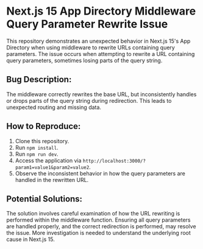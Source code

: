 # Next.js 15 App Directory Middleware Query Parameter Rewrite Issue

This repository demonstrates an unexpected behavior in Next.js 15's App Directory when using middleware to rewrite URLs containing query parameters.  The issue occurs when attempting to rewrite a URL containing query parameters, sometimes losing parts of the query string. 

## Bug Description:
The middleware correctly rewrites the base URL, but inconsistently handles or drops parts of the query string during redirection. This leads to unexpected routing and missing data.

## How to Reproduce:
1. Clone this repository.
2. Run `npm install`.
3. Run `npm run dev`.
4. Access the application via `http://localhost:3000/?param1=value1&param2=value2`.
5. Observe the inconsistent behavior in how the query parameters are handled in the rewritten URL.

## Potential Solutions:

The solution involves careful examination of how the URL rewriting is performed within the middleware function.  Ensuring all query parameters are handled properly, and the correct redirection is performed, may resolve the issue.   More investigation is needed to understand the underlying root cause in Next.js 15.
